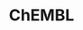 ---
layout: default
bigquery: https://console.cloud.google.com/bigquery?p=patents-public-data&d=ebi_chembl&page=dataset
citation: '"The ChEMBL database in 2017." Anna Gaulton, Anne Hersey, Michał Nowotka,
  A Patrícia Bento, Jon Chambers, David Mendez, Prudence Mutowo, Francis Atkinson,
  Louisa J Bellis, Elena Cibrián-Uhalte, Mark Davies, Nathan Dedman, Anneli Karlsson,
  María Paula Magariños, John P Overington, George Papadatos, Ines Smit, Andrew R
  Leach Nucleic acids Research (2017) 45 (Database Issue), D945-D954'
contributors: European Bioinformatics Institute
cost: None
description: ChEMBL Data is a manually curated database of small molecules used in
  drug discovery, including information about existing patented drugs.
documentation: 'schema: https://www.ebi.ac.uk/chembl/db_schema


  '
last_edit: 04/11/2022, 12:40:57
location: https://console.cloud.google.com/marketplace/product/google_patents_public_datasets/chembl
maintained_by: EMBL-EBI, an outstation of European Molecular Biology Laboratory
related_publications: '

  ChEMBL: towards direct deposition of bioassay data.


  Mendez D, Gaulton A, Bento AP, Chambers J, De Veij M, Félix E, Magariños MP, Mosquera
  JF, Mutowo P, Nowotka M, Gordillo-Marañón M, Hunter F, Junco L, Mugumbate G, Rodriguez-Lopez
  M, Atkinson F, Bosc N, Radoux CJ, Segura-Cabrera A, Hersey A, Leach AR.


  — Nucleic Acids Res. 2019; 47(D1):D930-D940. doi: 10.1093/nar/gky1075

  '
schema_fields:
- annotation
- level3
- met_conversion
- usan_year
- dosed_ingredient
- l3
- component_synonym
- warning_id
- patent_use_code
- parameter_type
- hba_lipinski
- journal
- site_id
- warnref_id
- subgroup
- helm_notation
- l5
- warning_type
- prediction_method
- nda_type
- volume
- predbind_id
- aromatic_rings
- chebi_par_id
- enzyme_tid
- hrac_class_id
- atc_code
- standard_units
- abstract
- usan_stem_id
- metref_id
- source
- ad_type
- l8
- cell_id
- oc_id
- met_comment
- protclasssyn_id
- domain_type
- indication_class
- normal_range_min
- first_page
- standard_relation
- name
- orig_description
- component_type
- synonyms
- molregno
- drug_product_flag
- assay_organism
- qed_weighted
- authors
- mw_freebase
- warning_class
- homologue
- bei
- stem
- published_type
- acd_logp
- curated_by
- sequence
- short_name
- l1
- mc_target_accession
- lle
- assay_class_id
- component_id
- chirality
- doc_id
- oral
- toid
- who_name
- withdrawn_country
- direct_interaction
- l7
- cx_most_bpka
- published_relation
- irac_class_id
- cx_most_apka
- db_version
- therapeutic_flag
- withdrawn_flag
- doc_type
- start_position
- mesh_id
- parent_go_id
- chembl_id
- acd_logd
- qudt_units
- ass_cls_map_id
- issue
- updated_by
- bto_id
- aspect
- protein_class_id
- irac_code
- last_page
- end_position
- related_tid
- src_assay_id
- acd_most_bpka
- data_validity_comment
- ddd_value
- targcomp_id
- target_type
- site_name
- indref_id
- warning_year
- isoform
- pathway_id
- result_flag
- status
- uo_units
- syn_type
- compound_name
- title
- caloha_id
- full_molformula
- compound_key
- efo_term
- psa
- organism
- structure_type
- mec_id
- domain_id
- molecule_type
- molfile
- sequence_md5sum
- bao_format
- standard_value
- mc_target_name
- cellosaurus_id
- mol_atc_id
- usan_stem
- formulation_id
- assay_cell_type
- potential_duplicate
- doi
- prod_pat_id
- actsm_id
- units
- research_stem
- frac_class_id
- type
- record_id
- heavy_atoms
- level4_description
- version
- num_alerts
- level3_description
- parent_id
- parent_molregno
- usan_stem_definition
- relation
- value
- biocomp_id
- ddd_admr
- assay_type
- rtb
- mesh_heading
- standard_inchi_key
- log_id
- assay_strain
- prodrug
- site_residues
- action_type
- withdrawn_year
- dosage_form
- level2
- withdrawn_class
- ap_id
- class_type
- patent_no
- tax_id
- major_class
- topical
- publication_number
- confidence
- activity_comment
- cell_source_tax_id
- level5
- assay_desc
- hba
- cell_source_tissue
- full_mwt
- l2
- relationship_type
- parameter_value
- target_mapping
- frac_code
- alert_name
- uberon_id
- met_id
- tid_fixed
- inorganic_flag
- comments
- warning_description
- src_short_name
- aidx
- molecular_species
- mol_hrac_id
- hbd_lipinski
- protein_class_desc
- efo_id
- alert_set_id
- company
- stem_class
- co_stem_id
- assay_category
- binding_site_comment
- level1_description
- le
- assay_source
- definition
- approval_date
- assay_tissue
- active_ingredient
- disease_efficacy
- acd_most_apka
- polymer_flag
- cell_description
- ridx
- max_phase
- std_act_id
- ro3_pass
- cl_lincs_id
- drugind_id
- sitecomp_id
- selectivity_comment
- res_stem_id
- alogp
- hbd
- accession
- mc_target_type
- src_compound_id
- downgraded
- patent_id
- entity_id
- set_name
- mechanism_of_action
- path
- creation_date
- black_box_warning
- assay_tax_id
- cidx
- cpd_str_alert_id
- stat
- assay_id
- active_molregno
- drug_record_id
- upper_value
- alert_id
- smarts
- last_active
- smid
- enzyme_name
- product_id
- standard_upper_value
- applicant_full_name
- ingredient
- usan_substem
- bao_endpoint
- pathway_key
- activity_id
- clo_id
- ddd_units
- cell_source_organism
- route
- num_lipinski_ro5_violations
- comp_class_id
- domain_name
- cx_logd
- l4
- canonical_smiles
- rgid
- compd_id
- assay_test_type
- submission_date
- variant_id
- idx
- ref_url
- country
- priority
- assay_param_id
- withdrawn_reason
- availability_type
- cx_logp
- l6
- class_level
- mol_frac_id
- domain_description
- go_id
- mw_monoisotopic
- assay_subcellular_fraction
- parent_type
- num_ro5_violations
- previous_company
- cell_name
- bao_id
- mutation
- standard_type
- drug_substance_flag
- source_domain_id
- entity_type
- who_extra
- tbl
- pchembl_value
- mecref_id
- level4
- activity_count
- ddd_id
- max_phase_for_ind
- patent_expire_date
- standard_inchi
- innovator_company
- natural_product
- ref_id
- src_description
- published_value
- protein_class_synonym
- molsyn_id
- cell_ontology_id
- trade_name
- mc_organism
- year
- description
- targrel_id
- comp_go_id
- compsyn_id
- tid
- label
- level2_description
- as_id
- curation_comment
- db_source
- metabolite_record_id
- text_value
- relationship
- first_approval
- tissue_id
- parenteral
- normal_range_max
- delist_flag
- ref_type
- hrac_code
- updated_on
- mc_tax_id
- published_units
- standard_text_value
- ddd_comment
- job_id
- mechanism_comment
- sei
- relationship_desc
- pubmed_id
- species_group_flag
- first_in_class
- warning_country
- molecular_mechanism
- confidence_score
- substrate_record_id
- strength
- pref_name
- standard_flag
- mol_irac_id
- level1
- target_desc
- src_id
shortname: chembl
tags:
- biotechnology
- health
- chemical
- bioinformatics
- medical
terms_of_use: CC BY-SA 3.0
title: ChEMBL
uuid: e232a192-965c-4ec9-904c-155b6dfe56c5
---
